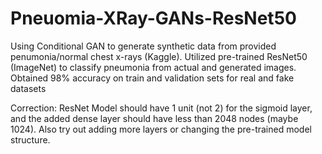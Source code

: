 # Pneuomia-XRay-GANs-ResNet50
Using Conditional GAN to generate synthetic data from provided penumonia/normal chest x-rays (Kaggle). Utilized pre-trained ResNet50 (ImageNet) to classify pneumonia from actual and generated images. Obtained 98% accuracy on train and validation sets for real and fake datasets

Correction: ResNet Model should have 1 unit (not 2) for the sigmoid layer, and the added dense layer should have less than 2048 nodes (maybe 1024). Also try out adding more layers or changing the pre-trained model structure.

